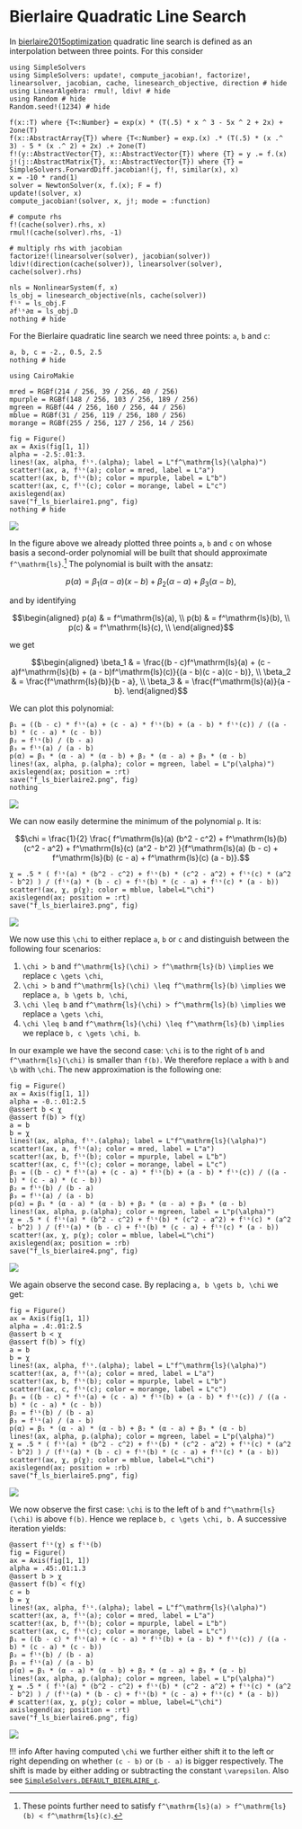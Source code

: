 # Bierlaire Quadratic Line Search

In [bierlaire2015optimization](@cite) quadratic line search is defined as an interpolation between three points. For this consider

```@example bierlaire
using SimpleSolvers
using SimpleSolvers: update!, compute_jacobian!, factorize!, linearsolver, jacobian, cache, linesearch_objective, direction # hide
using LinearAlgebra: rmul!, ldiv! # hide
using Random # hide
Random.seed!(1234) # hide

f(x::T) where {T<:Number} = exp(x) * (T(.5) * x ^ 3 - 5x ^ 2 + 2x) + 2one(T)
f(x::AbstractArray{T}) where {T<:Number} = exp.(x) .* (T(.5) * (x .^ 3) - 5 * (x .^ 2) + 2x) .+ 2one(T)
f!(y::AbstractVector{T}, x::AbstractVector{T}) where {T} = y .= f.(x)
j!(j::AbstractMatrix{T}, x::AbstractVector{T}) where {T} = SimpleSolvers.ForwardDiff.jacobian!(j, f!, similar(x), x)
x = -10 * rand(1)
solver = NewtonSolver(x, f.(x); F = f)
update!(solver, x)
compute_jacobian!(solver, x, j!; mode = :function)

# compute rhs
f!(cache(solver).rhs, x)
rmul!(cache(solver).rhs, -1)

# multiply rhs with jacobian
factorize!(linearsolver(solver), jacobian(solver))
ldiv!(direction(cache(solver)), linearsolver(solver), cache(solver).rhs)

nls = NonlinearSystem(f, x)
ls_obj = linesearch_objective(nls, cache(solver))
fˡˢ = ls_obj.F
∂fˡˢ∂α = ls_obj.D
nothing # hide
```

For the Bierlaire quadratic line search we need three points: ``a``, ``b`` and ``c``:

```@example bierlaire
a, b, c = -2., 0.5, 2.5
nothing # hide
```

```@setup bierlaire
using CairoMakie

mred = RGBf(214 / 256, 39 / 256, 40 / 256)
mpurple = RGBf(148 / 256, 103 / 256, 189 / 256)
mgreen = RGBf(44 / 256, 160 / 256, 44 / 256)
mblue = RGBf(31 / 256, 119 / 256, 180 / 256)
morange = RGBf(255 / 256, 127 / 256, 14 / 256)

fig = Figure()
ax = Axis(fig[1, 1])
alpha = -2.5:.01:3.
lines!(ax, alpha, fˡˢ.(alpha); label = L"f^\mathrm{ls}(\alpha)")
scatter!(ax, a, fˡˢ(a); color = mred, label = L"a")
scatter!(ax, b, fˡˢ(b); color = mpurple, label = L"b")
scatter!(ax, c, fˡˢ(c); color = morange, label = L"c")
axislegend(ax)
save("f_ls_bierlaire1.png", fig)
nothing # hide
```

![](f_ls_bierlaire1.png)

In the figure above we already plotted three points ``a``, ``b`` and ``c`` on whose basis a second-order polynomial will be built that should approximate ``f^\mathrm{ls}``.[^1] The polynomial is built with the ansatz:

[^1]: These points further need to satisfy ``f^\mathrm{ls}(a) > f^\mathrm{ls}(b) < f^\mathrm{ls}(c)``.

```math
p(\alpha) = \beta_1(\alpha - a)(x - b) + \beta_2(\alpha - a) + \beta_3(\alpha - b),
```

and by identifying 

```math
\begin{aligned}
p(a) & = f^\mathrm{ls}(a), \\
p(b) & = f^\mathrm{ls}(b), \\
p(c) & = f^\mathrm{ls}(c), \\
\end{aligned}
```

we get

```math
\begin{aligned}
\beta_1 & = \frac{(b - c)f^\mathrm{ls}(a) + (c - a)f^\mathrm{ls}(b) + (a - b)f^\mathrm{ls}(c)}{(a - b)(c - a)(c - b)}, \\ 
\beta_2 & = \frac{f^\mathrm{ls}(b)}{b - a}, \\
\beta_3 & = \frac{f^\mathrm{ls}(a)}{a - b}.
\end{aligned}
```

We can plot this polynomial:

```@setup bierlaire
β₁ = ((b - c) * fˡˢ(a) + (c - a) * fˡˢ(b) + (a - b) * fˡˢ(c)) / ((a - b) * (c - a) * (c - b))
β₂ = fˡˢ(b) / (b - a)
β₃ = fˡˢ(a) / (a - b)
p(α) = β₁ * (α - a) * (α - b) + β₂ * (α - a) + β₃ * (α - b)
lines!(ax, alpha, p.(alpha); color = mgreen, label = L"p(\alpha)")
axislegend(ax; position = :rt)
save("f_ls_bierlaire2.png", fig)
nothing
```

![](f_ls_bierlaire2.png)

We can now easily determine the minimum of the polynomial ``p``. It is:

```math
\chi = \frac{1}{2} \frac{ f^\mathrm{ls}(a) (b^2 - c^2) + f^\mathrm{ls}(b) (c^2 - a^2) + f^\mathrm{ls}(c) (a^2 - b^2) }{f^\mathrm{ls}(a) (b - c) + f^\mathrm{ls}(b) (c - a) + f^\mathrm{ls}(c) (a - b)}.
```

```@setup bierlaire
χ = .5 * ( fˡˢ(a) * (b^2 - c^2) + fˡˢ(b) * (c^2 - a^2) + fˡˢ(c) * (a^2 - b^2) ) / (fˡˢ(a) * (b - c) + fˡˢ(b) * (c - a) + fˡˢ(c) * (a - b))
scatter!(ax, χ, p(χ); color = mblue, label=L"\chi")
axislegend(ax; position = :rt)
save("f_ls_bierlaire3.png", fig)
```

![](f_ls_bierlaire3.png)

We now use this ``\chi`` to either replace ``a``, ``b`` or ``c`` and distinguish between the following four scenarios:
1. ``\chi > b`` and ``f^\mathrm{ls}(\chi) > f^\mathrm{ls}(b)`` ``\implies`` we replace ``c \gets \chi``,
2. ``\chi > b`` and ``f^\mathrm{ls}(\chi) \leq f^\mathrm{ls}(b)`` ``\implies`` we replace ``a, b \gets b, \chi``,
3. ``\chi \leq b`` and ``f^\mathrm{ls}(\chi) > f^\mathrm{ls}(b)`` ``\implies`` we replace ``a \gets \chi``,
4. ``\chi \leq b`` and ``f^\mathrm{ls}(\chi) \leq f^\mathrm{ls}(b)`` ``\implies`` we replace ``b, c \gets \chi, b``.

In our example we have the second case: ``\chi`` is to the right of ``b`` and ``f^\mathrm{ls}(\chi)`` is smaller than ``f(b)``. We therefore replace ``a`` with ``b`` and ``\b`` with ``\chi``. The new approximation is the following one:

```@setup bierlaire
fig = Figure()
ax = Axis(fig[1, 1])
alpha = -0.:.01:2.5
@assert b < χ
@assert f(b) > f(χ)
a = b
b = χ
lines!(ax, alpha, fˡˢ.(alpha); label = L"f^\mathrm{ls}(\alpha)")
scatter!(ax, a, fˡˢ(a); color = mred, label = L"a")
scatter!(ax, b, fˡˢ(b); color = mpurple, label = L"b")
scatter!(ax, c, fˡˢ(c); color = morange, label = L"c")
β₁ = ((b - c) * fˡˢ(a) + (c - a) * fˡˢ(b) + (a - b) * fˡˢ(c)) / ((a - b) * (c - a) * (c - b))
β₂ = fˡˢ(b) / (b - a)
β₃ = fˡˢ(a) / (a - b)
p(α) = β₁ * (α - a) * (α - b) + β₂ * (α - a) + β₃ * (α - b)
lines!(ax, alpha, p.(alpha); color = mgreen, label = L"p(\alpha)")
χ = .5 * ( fˡˢ(a) * (b^2 - c^2) + fˡˢ(b) * (c^2 - a^2) + fˡˢ(c) * (a^2 - b^2) ) / (fˡˢ(a) * (b - c) + fˡˢ(b) * (c - a) + fˡˢ(c) * (a - b))
scatter!(ax, χ, p(χ); color = mblue, label=L"\chi")
axislegend(ax; position = :rb)
save("f_ls_bierlaire4.png", fig)
```

![](f_ls_bierlaire4.png)

We again observe the second case. By replacing ``a, b \gets b, \chi`` we get:

```@setup bierlaire
fig = Figure()
ax = Axis(fig[1, 1])
alpha = .4:.01:2.5
@assert b < χ
@assert f(b) > f(χ)
a = b
b = χ
lines!(ax, alpha, fˡˢ.(alpha); label = L"f^\mathrm{ls}(\alpha)")
scatter!(ax, a, fˡˢ(a); color = mred, label = L"a")
scatter!(ax, b, fˡˢ(b); color = mpurple, label = L"b")
scatter!(ax, c, fˡˢ(c); color = morange, label = L"c")
β₁ = ((b - c) * fˡˢ(a) + (c - a) * fˡˢ(b) + (a - b) * fˡˢ(c)) / ((a - b) * (c - a) * (c - b))
β₂ = fˡˢ(b) / (b - a)
β₃ = fˡˢ(a) / (a - b)
p(α) = β₁ * (α - a) * (α - b) + β₂ * (α - a) + β₃ * (α - b)
lines!(ax, alpha, p.(alpha); color = mgreen, label = L"p(\alpha)")
χ = .5 * ( fˡˢ(a) * (b^2 - c^2) + fˡˢ(b) * (c^2 - a^2) + fˡˢ(c) * (a^2 - b^2) ) / (fˡˢ(a) * (b - c) + fˡˢ(b) * (c - a) + fˡˢ(c) * (a - b))
scatter!(ax, χ, p(χ); color = mblue, label=L"\chi")
axislegend(ax; position = :rb)
save("f_ls_bierlaire5.png", fig)
```

![](f_ls_bierlaire5.png)

We now observe the first case: ``\chi`` is to the left of ``b`` and ``f^\mathrm{ls}(\chi)`` is above ``f(b)``. Hence we replace ``b, c \gets \chi, b.`` A successive iteration yields:

```@setup bierlaire
@assert fˡˢ(χ) ≤ fˡˢ(b)
fig = Figure()
ax = Axis(fig[1, 1])
alpha = .45:.01:1.3
@assert b > χ
@assert f(b) < f(χ)
c = b
b = χ
lines!(ax, alpha, fˡˢ.(alpha); label = L"f^\mathrm{ls}(\alpha)")
scatter!(ax, a, fˡˢ(a); color = mred, label = L"a")
scatter!(ax, b, fˡˢ(b); color = mpurple, label = L"b")
scatter!(ax, c, fˡˢ(c); color = morange, label = L"c")
β₁ = ((b - c) * fˡˢ(a) + (c - a) * fˡˢ(b) + (a - b) * fˡˢ(c)) / ((a - b) * (c - a) * (c - b))
β₂ = fˡˢ(b) / (b - a)
β₃ = fˡˢ(a) / (a - b)
p(α) = β₁ * (α - a) * (α - b) + β₂ * (α - a) + β₃ * (α - b)
lines!(ax, alpha, p.(alpha); color = mgreen, label = L"p(\alpha)")
χ = .5 * ( fˡˢ(a) * (b^2 - c^2) + fˡˢ(b) * (c^2 - a^2) + fˡˢ(c) * (a^2 - b^2) ) / (fˡˢ(a) * (b - c) + fˡˢ(b) * (c - a) + fˡˢ(c) * (a - b))
# scatter!(ax, χ, p(χ); color = mblue, label=L"\chi")
axislegend(ax; position = :rt)
save("f_ls_bierlaire6.png", fig)
```

![](f_ls_bierlaire6.png)

!!! info
    After having computed ``\chi`` we further either shift it to the left or right depending on whether ``(c - b)`` or ``(b - a)`` is bigger respectively. The shift is made by either adding or subtracting the constant ``\varepsilon``.
Also see [`SimpleSolvers.DEFAULT_BIERLAIRE_ε`](@ref).